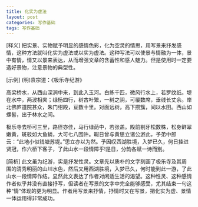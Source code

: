 ```yaml
---
title: 化实为虚法
layout: post
categories: 写作基础
tags: 写作基础
---
```


[释义] 把实景、实物赋予明显的感情色彩，化为空灵的情思，用写景来抒发感情，这种方法就叫化实为虚法或以实为虚法。这种写法可以使景与情融为一体，景中有情，情又以景来表达，从而增强文章的含蓄性和感人魅力。但是使用时一定要选好景物，注意景物的典型性。

[示例] (明)袁宗道：《极乐寺纪游》

高梁桥水，从西山深涧中来，到此入玉河。白练千匹，微风行水上，若罗纹纸。堤在水中，两波相夹；绿杨四行，树古叶繁，一树之阴，可覆数席，垂线长丈余。岸北佛庐道院甚众，朱门绀殿，亘数十里。对面远树，高下攒簇，间以水田。西山如螺髻，出于林水之间。

极乐寺去桥可三里，路径亦佳，马行绿荫中，若张盖。殿前剔牙松数株，松身鲜翠嫩黄，斑驳如大鱼鳞，大可七八围许。暇日曾与黄思立诸公游此，予弟中郎云：“此地小似钱塘苏堤。”思立亦以为然。予因叹西湖胜境，入梦已久，何日挂进贤冠，作六桥下客子，了此山水一段情障乎!是日，分韵各赋一诗而别。

[简析] 此文虽为纪游，实是抒发性灵。文章先以质朴的文字刻画了极乐寺及其周围的清秀明丽的山川水色，然后又用西湖胜境，入梦已久，何时能到此一游，了此山水一段情障作结。显然此文表达了作者对闲适生活的渴望。这种性灵、这种感情作者似乎并没有直接抒写，但读者在写景的文字中完全能够感受，尤其结束一句这种“情”体现的更为明显。作者用写景来抒情，抒情时又在写景，把化实为虚、景情一体运用得非常成功。 